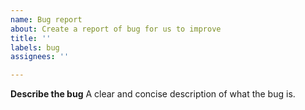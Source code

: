 ```yaml
---
name: Bug report
about: Create a report of bug for us to improve
title: ''
labels: bug
assignees: ''

---
```


**Describe the bug**
A clear and concise description of what the bug is.
